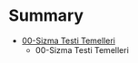 # Summary

* [00-Sizma Testi Temelleri](00-sizma_testi_temelleri.md)
   * 00-Sizma Testi Temelleri

